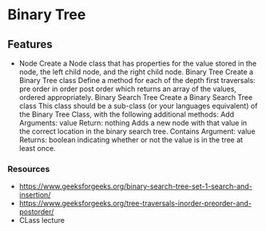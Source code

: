 # Binary Tree

## Features
- Node
Create a Node class that has properties for the value stored in the node, the left child node, and the right child node.
Binary Tree
Create a Binary Tree class
Define a method for each of the depth first traversals:
pre order
in order
post order which returns an array of the values, ordered appropriately.
Binary Search Tree
Create a Binary Search Tree class
This class should be a sub-class (or your languages equivalent) of the Binary Tree Class, with the following additional methods:
Add
Arguments: value
Return: nothing
Adds a new node with that value in the correct location in the binary search tree.
Contains
Argument: value
Returns: boolean indicating whether or not the value is in the tree at least once.

### Resources
- https://www.geeksforgeeks.org/binary-search-tree-set-1-search-and-insertion/
- https://www.geeksforgeeks.org/tree-traversals-inorder-preorder-and-postorder/
- CLass lecture

